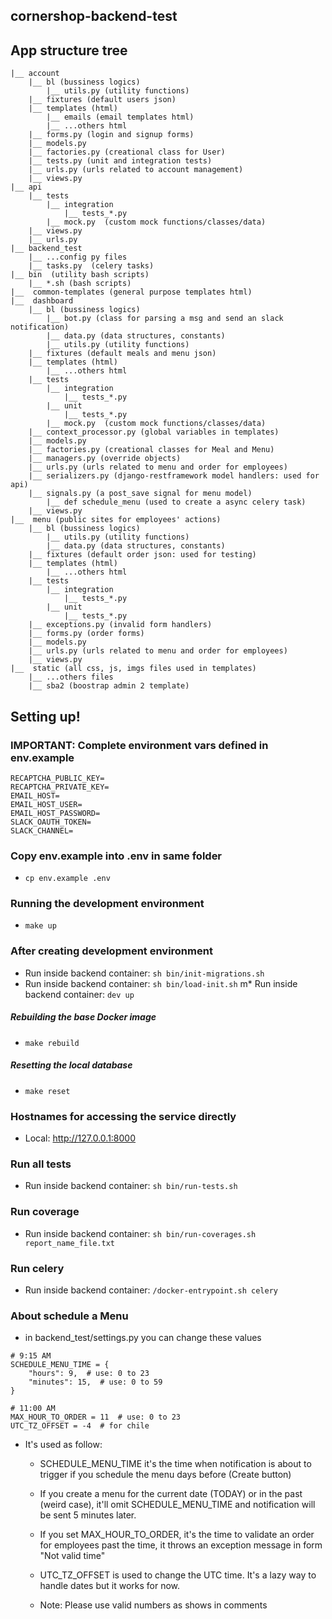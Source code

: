 ## cornershop-backend-test

## App structure tree
```
|__ account
    |__ bl (bussiness logics)
        |__ utils.py (utility functions)
    |__ fixtures (default users json)
    |__ templates (html)
        |__ emails (email templates html)
        |__ ...others html
    |__ forms.py (login and signup forms)
    |__ models.py
    |__ factories.py (creational class for User)
    |__ tests.py (unit and integration tests)
    |__ urls.py (urls related to account management)
    |__ views.py
|__ api
    |__ tests
        |__ integration
            |__ tests_*.py
        |__ mock.py  (custom mock functions/classes/data)
    |__ views.py
    |__ urls.py
|__ backend_test
    |__ ...config py files
    |__ tasks.py  (celery tasks)
|__ bin  (utility bash scripts)
    |__ *.sh (bash scripts)
|__  common-templates (general purpose templates html)
|__  dashboard
    |__ bl (bussiness logics)
        |__ bot.py (class for parsing a msg and send an slack notification)
        |__ data.py (data structures, constants)
        |__ utils.py (utility functions)
    |__ fixtures (default meals and menu json)
    |__ templates (html)
        |__ ...others html
    |__ tests
        |__ integration
            |__ tests_*.py
        |__ unit
            |__ tests_*.py
        |__ mock.py  (custom mock functions/classes/data)
    |__ context_processor.py (global variables in templates)
    |__ models.py
    |__ factories.py (creational classes for Meal and Menu)
    |__ managers.py (override objects)
    |__ urls.py (urls related to menu and order for employees)
    |__ serializers.py (django-restframework model handlers: used for api)
    |__ signals.py (a post_save signal for menu model)
        |__ def schedule_menu (used to create a async celery task)
    |__ views.py
|__  menu (public sites for employees' actions)
    |__ bl (bussiness logics)
        |__ utils.py (utility functions)
        |__ data.py (data structures, constants)
    |__ fixtures (default order json: used for testing)
    |__ templates (html)
        |__ ...others html
    |__ tests
        |__ integration
            |__ tests_*.py
        |__ unit
            |__ tests_*.py 
    |__ exceptions.py (invalid form handlers)
    |__ forms.py (order forms)
    |__ models.py
    |__ urls.py (urls related to menu and order for employees)
    |__ views.py
|__  static (all css, js, imgs files used in templates)
    |__ ...others files
    |__ sba2 (boostrap admin 2 template) 
```


## Setting up!

### IMPORTANT: Complete environment vars defined in env.example
```
RECAPTCHA_PUBLIC_KEY=
RECAPTCHA_PRIVATE_KEY=
EMAIL_HOST=
EMAIL_HOST_USER=
EMAIL_HOST_PASSWORD=
SLACK_OAUTH_TOKEN=
SLACK_CHANNEL=
```

### Copy env.example into .env in same folder
- `cp env.example .env`

### Running the development environment

* `make up`

### After creating development environment
* Run inside backend container: `sh bin/init-migrations.sh`
* Run inside backend container: `sh bin/load-init.sh` 
m* Run inside backend container: `dev up`

##### Rebuilding the base Docker image

* `make rebuild`

##### Resetting the local database

* `make reset`

### Hostnames for accessing the service directly

* Local: http://127.0.0.1:8000

### Run all tests

* Run inside backend container: `sh bin/run-tests.sh`

### Run coverage

* Run inside backend container: `sh bin/run-coverages.sh report_name_file.txt`

### Run celery

* Run inside backend container: `/docker-entrypoint.sh celery`

### About schedule a Menu

* in backend_test/settings.py you can change these values

```
# 9:15 AM
SCHEDULE_MENU_TIME = {
    "hours": 9,  # use: 0 to 23
    "minutes": 15,  # use: 0 to 59
}

# 11:00 AM
MAX_HOUR_TO_ORDER = 11  # use: 0 to 23
UTC_TZ_OFFSET = -4  # for chile
```

* It's used as follow:
    - SCHEDULE_MENU_TIME it's the time when notification is 
    about to trigger if you schedule the menu days before (Create button)
    
    - If you create a menu for the current date (TODAY) or in the past (weird case), 
    it'll omit SCHEDULE_MENU_TIME and notification will be sent 5 minutes later.
    
    - If you set MAX_HOUR_TO_ORDER, it's the time to validate an order for employees
    past the time, it throws an exception message in form "Not valid time"
    - UTC_TZ_OFFSET is used to change the UTC time. It's a lazy way to handle dates but it works for now.
    
    - Note: Please use valid numbers as shows in comments